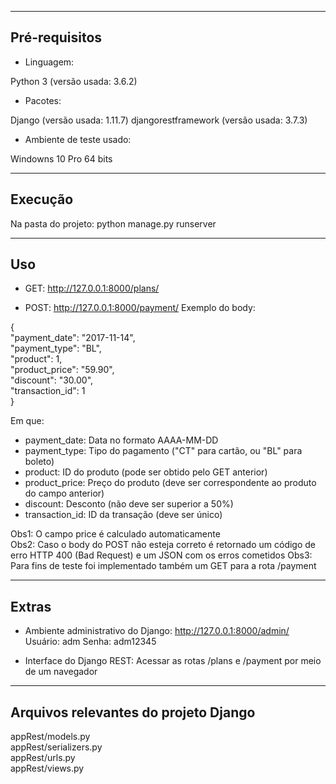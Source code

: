 ---------------
Pré-requisitos
---------------

* Linguagem:

Python 3 (versão usada: 3.6.2)

* Pacotes:

Django (versão usada: 1.11.7)
djangorestframework (versão usada: 3.7.3)

* Ambiente de teste usado:

Windowns 10 Pro 64 bits

---------
Execução
---------

Na pasta do projeto:
python manage.py runserver

----
Uso
----

* GET: http://127.0.0.1:8000/plans/

* POST: http://127.0.0.1:8000/payment/
Exemplo do body:

{  
    "payment_date": "2017-11-14",  
    "payment_type": "BL",  
    "product": 1,  
    "product_price": "59.90",  
    "discount": "30.00",  
    "transaction_id": 1  
}

Em que:

- payment_date: Data no formato AAAA-MM-DD
- payment_type: Tipo do pagamento ("CT" para cartão, ou "BL" para boleto)
- product: ID do produto (pode ser obtido pelo GET anterior)
- product_price: Preço do produto (deve ser correspondente ao produto do campo anterior)
- discount: Desconto (não deve ser superior a 50%)
- transaction_id: ID da transação (deve ser único)

Obs1: O campo price é calculado automaticamente  
Obs2: Caso o body do POST não esteja correto é retornado um código de erro HTTP 400 (Bad Request) e um JSON com os erros cometidos
Obs3: Para fins de teste foi implementado também um GET para a rota /payment

-------
Extras
-------

* Ambiente administrativo do Django:
http://127.0.0.1:8000/admin/
Usuário: adm
Senha: adm12345

* Interface do Django REST:
Acessar as rotas /plans e /payment por meio de um navegador

--------------------------------------
Arquivos relevantes do projeto Django
--------------------------------------

appRest/models.py  
appRest/serializers.py  
appRest/urls.py  
appRest/views.py  